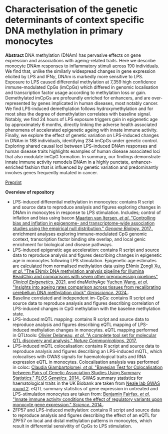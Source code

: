 # Characterisation of the genetic determinants of context specific DNA methylation in primary monocytes

**Abstract**
DNA methylation (DNAm) has pervasive effects on gene expression and associations with ageing-related traits. Here we describe monocyte DNAm responses to inflammatory stimuli across 190 individuals. We find that, unlike the similarly widespread changes in gene expression elicited by LPS and IFN$\gamma$, DNAm is markedly more sensitive to LPS. Exposure to LPS caused differential methylation at 7,359 high confidence immune-modulated CpGs (imCpGs) which differed in genomic localisation and transcription factor usage according to methylation loss or gain. Demethylated imCpGs are profoundly enriched for enhancers, and are over-represented by genes implicated in human diseases, most notably cancer. We find LPS-induced demethylation follows hydroxymethylation and for most sites the degree of demethylation correlates with baseline signal. Notably, we find 24 hours of LPS exposure triggers gain in epigenetic age by approximately 6 months, directly linking the adverse health associated phenomena of accelerated epigenetic ageing with innate immune activity. Finally, we explore the effect of genetic variation on LPS-induced changes in DNAm in 188 individuals, identifying 234 imCpGs under genetic control. Exploring shared causal loci between LPS-induced DNAm responses and human disease traits highlights examples of human disease associated loci that also modulate imCpG formation. In summary, our findings demonstrate innate immune activity remodels DNAm in a highly punctate, enhancer-enriched fashion that is influenced by genetic variation and predominantly involves genes frequently mutated in cancer.

[Preprint](https://www.biorxiv.org/content/10.1101/2023.05.17.541041v1)

**Overview of repository**
* LPS-induced differential methylation in monocytes: contains R script and source data to reproduce analysis and figures exploring changes in DNAm in monocytes in response to LPS stimulation. Includes; control of inflation and bias using bacon [Maarten van Itersen, *et al*. "Controlling bias and inflation in epigenome- and transcriptome-wide association studies using the empirical null distribution." *Genome Biology.* 2017.](https://genomebiology.biomedcentral.com/articles/10.1186/s13059-016-1131-9), enrichment analyses exploring immune-modulated CpG genomic context, transcription factor binding site overlap, and local genic enrichment for biological and disease pathways.
* LPS-induced epigenetic age acceleration: contains R script and source data to reproduce analysis and figures describing changes in epigenetic age in monocytes following LPS stimulation. Epigenetic age estimates are calculated from normalised methylation data using ENmix [Zongli Xu, *et al*. "The ENmix DNA methylation analysis pipeline for Illumina BeadChip and comparisons with seven other preprocessing pipelines" *Clinical Epigenetics.* 2021.](https://clinicalepigeneticsjournal.biomedcentral.com/articles/10.1186/s13148-021-01207-1) and dnaMethyAge [Yuchen Wang, *et al*. "Insights into ageing rates comparison across tissues from recalibrating cerebellum DNA methylation clock" *Geroscience.* 2024.](https://pubmed.ncbi.nlm.nih.gov/37597113).
* Baseline correlated and independent im-CpGs: contains R script and source data to reproduce analysis and figures describing correlation of LPS-induced changes in CpG methylation with the baseline methylation state.
* LPS-induced mQTL mapping: contains R script and source data to reproduce analysis and figures describing eQTL mapping of LPS-induced methylation changes in monocytes. eQTL mapping performed in QTLtools: [Olivier Delaneau, *et al*. "A complete tool set for molecular QTL discovery and analysis." *Nature Communications.* 2017.](https://www.nature.com/articles/ncomms15452)
* LPS-induced mQTL colocalisation: contains R script and source data to reproduce analysis and figures describing an LPS-induced mQTL, which colocalises with GWAS signals for haematological traits and RNA expression eQTL in monocytes. Colocalisation analysis was performed in coloc: [Claudia Giambartolomei, *et al*. "Bayesian Test for Colocalisation between Pairs of Genetic Association Studies Using Summary Statistics." *PLOS Genetics.* 2014.](https://journals.plos.org/plosgenetics/article?id=10.1371/journal.pgen.1004383). GWAS summary statistics for haematological traits in the UK Biobank are taken from [Neale lab GWAS round 2](http://www.nealelab.is/uk-biobank/). eQTL summary statistics of gene expression in untreated and LPS-stimulation monocytes are taken from: [Benjamin Fairfax, *et al*. "Innate immune activity conditions the effect of regulatory variants upon monocyte gene expression." *Science.* 2014.](https://pubmed.ncbi.nlm.nih.gov/24604202/).
* ZFP57 and LPS-induced methylation: contains R script and source data to reproduce analysis and figures describing the effect of an eQTL for ZPF57 on local and distal methylation patterns in monocytes, which result in differential sensivitity of CpGs to LPS stimulation.
